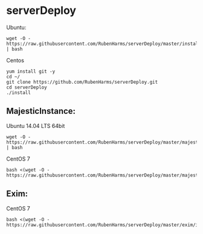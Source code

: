 # serverDeploy

Ubuntu:

```
wget -O - https://raw.githubusercontent.com/RubenHarms/serverDeploy/master/installUbuntu.sh | bash
```

Centos

```
yum install git -y
cd ~/
git clone https://github.com/RubenHarms/serverDeploy.git
cd serverDeploy
./install
```


## MajesticInstance:

Ubuntu 14.04 LTS 64bit

``` 
wget -O - https://raw.githubusercontent.com/RubenHarms/serverDeploy/master/majesticInstance/installScratch | bash
```

CentOS 7

``` 
bash <(wget -O - https://raw.githubusercontent.com/RubenHarms/serverDeploy/master/majesticInstance/installScratchCentOs)
```

## Exim:


CentOS 7

``` 
bash <(wget -O - https://raw.githubusercontent.com/RubenHarms/serverDeploy/master/exim/installCentOsScratch)
```
